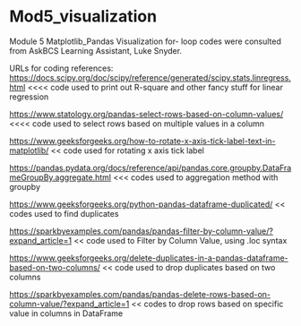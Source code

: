 # Mod5_visualization
Module 5 Matplotlib_Pandas Visualization
for- loop codes were consulted from AskBCS Learning Assistant, Luke Snyder.

URLs for coding references:
https://docs.scipy.org/doc/scipy/reference/generated/scipy.stats.linregress.html  <<<< code used to print out R-square and other fancy stuff for linear regression

https://www.statology.org/pandas-select-rows-based-on-column-values/  <<<< code used to select rows based on multiple values in a column

https://www.geeksforgeeks.org/how-to-rotate-x-axis-tick-label-text-in-matplotlib/ << code used for rotating x axis tick label 

https://pandas.pydata.org/docs/reference/api/pandas.core.groupby.DataFrameGroupBy.aggregate.html  <<< codes used to aggregation method with groupby

https://www.geeksforgeeks.org/python-pandas-dataframe-duplicated/  << codes used to find duplicates

https://sparkbyexamples.com/pandas/pandas-filter-by-column-value/?expand_article=1  << code used to Filter by Column Value, using .loc syntax

https://www.geeksforgeeks.org/delete-duplicates-in-a-pandas-dataframe-based-on-two-columns/  << code used to drop duplicates based on two columns

https://sparkbyexamples.com/pandas/pandas-delete-rows-based-on-column-value/?expand_article=1  << codes to drop rows based on specific value in columns in DataFrame

